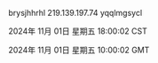 brysjhhrhl 219.139.197.74 yqqlmgsycl

2024年 11月 01日 星期五 18:00:02 CST

2024年 11月 01日 星期五 10:00:02 GMT
